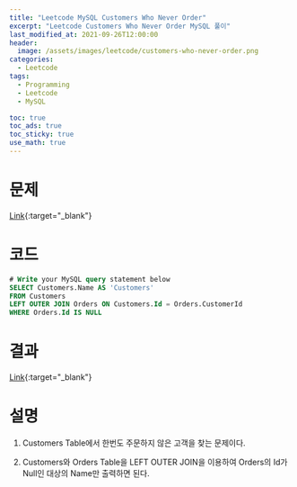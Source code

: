 ```yaml
---
title: "Leetcode MySQL Customers Who Never Order"
excerpt: "Leetcode Customers Who Never Order MySQL 풀이"
last_modified_at: 2021-09-26T12:00:00
header:
  image: /assets/images/leetcode/customers-who-never-order.png
categories:
  - Leetcode
tags:
  - Programming
  - Leetcode
  - MySQL

toc: true
toc_ads: true
toc_sticky: true
use_math: true
---
```

# 문제
[Link](https://leetcode.com/problems/customers-who-never-order/){:target="_blank"}

# 코드
```sql
# Write your MySQL query statement below
SELECT Customers.Name AS 'Customers'
FROM Customers
LEFT OUTER JOIN Orders ON Customers.Id = Orders.CustomerId
WHERE Orders.Id IS NULL
```

# 결과
[Link](https://leetcode.com/submissions/detail/561030606/){:target="_blank"}

# 설명
1. Customers Table에서 한번도 주문하지 않은 고객을 찾는 문제이다.

2. Customers와 Orders Table을 LEFT OUTER JOIN을 이용하여 Orders의 Id가 Null인 대상의 Name만 출력하면 된다.